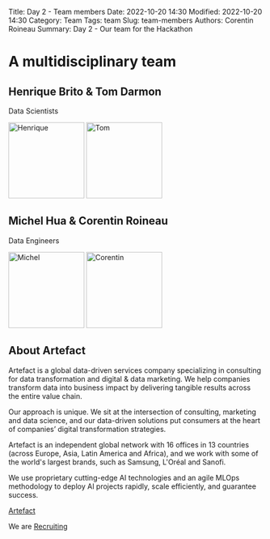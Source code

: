 Title: Day 2 - Team members
Date: 2022-10-20 14:30
Modified: 2022-10-20 14:30
Category: Team
Tags: team
Slug: team-members
Authors: Corentin Roineau
Summary: Day 2 - Our team for the Hackathon

# A multidisciplinary team

## Henrique Brito & Tom Darmon

Data Scientists

<img src="https://media.licdn.com/dms/image/C4D03AQEYqUGvO_H1dQ/profile-displayphoto-shrink_400_400/0/1633011518464?e=1672876800&v=beta&t=eKlEz0TBZIgv2SOAkM698rW7DmvlMXVXb-OkREdBpFQ" alt="Henrique" width="150"/> <img src="https://media.licdn.com/dms/image/C4E03AQEpgraBB2KTWg/profile-displayphoto-shrink_400_400/0/1646238416975?e=1672876800&v=beta&t=5cyf_RxkBaLvMO3tJIWtcpWIHXEx8miHKKO-nsBR5_M" alt="Tom" width="150"/>


## Michel Hua & Corentin Roineau

Data Engineers

<img src="https://media.licdn.com/dms/image/C4E03AQERySNGDN1KQA/profile-displayphoto-shrink_400_400/0/1633522976972?e=1672876800&v=beta&t=dR28V_t3on1crNPu6CPal_uxhA_DV-5K3Y2IwalkWDc" alt="Michel" width="150"/> <img src="https://media.licdn.com/dms/image/C4D03AQEJV3BgLmk8mw/profile-displayphoto-shrink_800_800/0/1600335840725?e=1672876800&v=beta&t=vG0KhdWQBn8wRbBTs8wlD5FpSvrZQMSmV6h_lxf8BHY" alt="Corentin" width="150"/>


## About Artefact

Artefact is a global data-driven services company specializing in consulting for data transformation and digital & data marketing. We help companies transform data into business impact by delivering tangible results across the entire value chain.

Our approach is unique. We sit at the intersection of consulting, marketing and data science, and our data-driven solutions put consumers at the heart of companies’ digital transformation strategies.

Artefact is an independent global network with 16 offices in 13 countries (across Europe, Asia, Latin America and Africa), and we work with some of the world's largest brands, such as Samsung, L'Oréal and Sanofi.

We use proprietary cutting-edge AI technologies and an agile MLOps methodology to deploy AI projects rapidly, scale efficiently, and guarantee success.

[Artefact](https://www.artefact.com/about-us/)

We are [Recruiting](https://www.linkedin.com/company/artefact-global/mycompany/)
